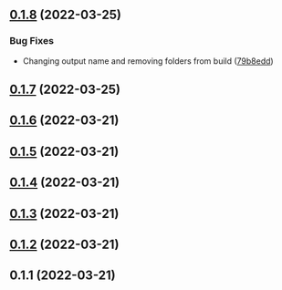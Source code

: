 ## [0.1.8](https://github.com/shark764/commland-dielectric-js-sdk/compare/v0.1.7...v0.1.8) (2022-03-25)


### Bug Fixes

* Changing output name and removing folders from build ([79b8edd](https://github.com/shark764/commland-dielectric-js-sdk/commit/79b8edd72e363c9ce5fb62773eb896c831bb5e24))

## [0.1.7](https://github.com/shark764/commland-dielectric-js-sdk/compare/v0.1.6...v0.1.7) (2022-03-25)

## [0.1.6](https://github.com/shark764/commland-dielectric-js-sdk/compare/v0.1.5...v0.1.6) (2022-03-21)

## [0.1.5](https://github.com/shark764/commland-dielectric-js-sdk/compare/v0.1.4...v0.1.5) (2022-03-21)

## [0.1.4](https://github.com/shark764/commland-dielectric-js-sdk/compare/v0.1.3...v0.1.4) (2022-03-21)

## [0.1.3](https://github.com/shark764/commland-dielectric-js-sdk/compare/v0.1.2...v0.1.3) (2022-03-21)

## [0.1.2](https://github.com/shark764/commland-dielectric-js-sdk/compare/v0.1.1...v0.1.2) (2022-03-21)

## 0.1.1 (2022-03-21)

